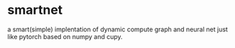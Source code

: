 # smartnet
a smart(simple) implentation of dynamic compute graph and neural net just like pytorch based on numpy and cupy.

